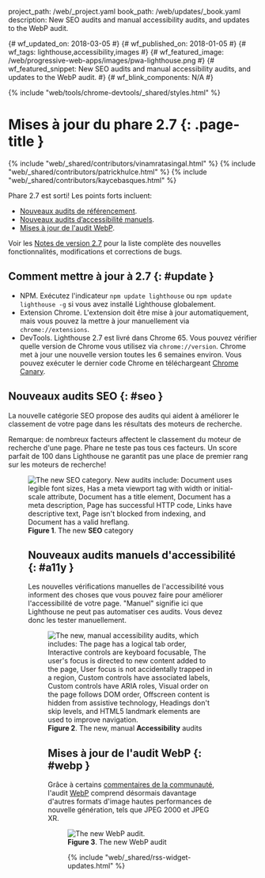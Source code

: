 project_path: /web/_project.yaml
book_path: /web/updates/_book.yaml
description: New SEO audits and manual accessibility audits, and updates to the WebP audit.

{# wf_updated_on: 2018-03-05 #}
{# wf_published_on: 2018-01-05 #}
{# wf_tags: lighthouse,accessibility,images #}
{# wf_featured_image: /web/progressive-web-apps/images/pwa-lighthouse.png #}
{# wf_featured_snippet: New SEO audits and manual accessibility audits, and updates to the WebP audit. #}
{# wf_blink_components: N/A #}

{% include "web/tools/chrome-devtools/_shared/styles.html" %}

# Mises à jour du phare 2.7 {: .page-title }

{% include "web/_shared/contributors/vinamratasingal.html" %}
{% include "web/_shared/contributors/patrickhulce.html" %}
{% include "web/_shared/contributors/kaycebasques.html" %}

[CDT]: /web/tools/lighthouse/#devtools
[Node]: https://github.com/GoogleChrome/lighthouse#using-programmatically
[CLI]: /web/tools/lighthouse/#cli
[CE]: /web/tools/lighthouse/#extension

Phare 2.7 est sorti! Les points forts incluent:

* [Nouveaux audits de référencement](#seo).
* [Nouveaux audits d’accessibilité manuels](#a11y).
* [Mises à jour de l'audit WebP](#webp).

Voir les [Notes de version 2.7][RN] pour la liste complète des nouvelles fonctionnalités, modifications et corrections de bugs.

[RN]: https://github.com/GoogleChrome/lighthouse/releases/tag/v2.7.0

## Comment mettre à jour à 2.7 {: #update }

* NPM. Exécutez l'indicateur `npm update lighthouse` ou `npm update lighthouse -g` si vous avez installé Lighthouse globalement.
* Extension Chrome. L'extension doit être mise à jour automatiquement, mais vous pouvez la mettre à jour manuellement via `chrome://extensions`.
* DevTools. Lighthouse 2.7 est livré dans Chrome 65. Vous pouvez vérifier quelle version de Chrome vous utilisez via `chrome://version`. Chrome met à jour une nouvelle version toutes les 6 semaines environ. Vous pouvez exécuter le dernier code Chrome en téléchargeant [Chrome Canary][Canary].

[Canary]: https://www.google.com/chrome/browser/canary.html

## Nouveaux audits SEO {: #seo }

La nouvelle catégorie SEO propose des audits qui aident à améliorer le classement de votre page dans les résultats des moteurs de recherche.

Remarque: de nombreux facteurs affectent le classement du moteur de recherche d'une page. Phare ne teste pas tous ces facteurs. Un score parfait de 100 dans Lighthouse ne garantit pas une place de premier rang sur les moteurs de recherche!

<figure>   <img src="/web/updates/images/2018/01/seo.png"
       alt="The new SEO category. New audits include: Document uses legible font sizes,
            Has a meta viewport tag with width or initial-scale attribute,
            Document has a title element, Document has a meta description, Page has
            successful HTTP code, Links have descriptive text, Page isn't blocked from indexing,
            and Document has a valid hreflang."/>
  <figcaption>
    <b>Figure 1</b>. The new <b>SEO</b> category
  </figcaption>
</ figure>

## Nouveaux audits manuels d'accessibilité {: #a11y }

Les nouvelles vérifications manuelles de l'accessibilité vous informent des choses que vous pouvez faire pour améliorer l'accessibilité de votre page. "Manuel" signifie ici que Lighthouse ne peut pas automatiser ces audits. Vous devez donc les tester manuellement.

<figure>   <img src="/web/updates/images/2018/01/a11y.png"
       alt="The new, manual accessibility audits, which includes: The page has a logical tab order,
            Interactive controls are keyboard focusable, The user's focus is directed to new
            content added to the page, User focus is not accidentally trapped in a region,
            Custom controls have associated labels, Custom controls have ARIA roles, Visual order
            on the page follows DOM order, Offscreen content is hidden from assistive technology,
            Headings don't skip levels, and HTML5 landmark elements are used to improve
            navigation."/>
  <figcaption>
    <b>Figure 2</b>. The new, manual <b>Accessibility</b> audits
  </figcaption>
</ figure>

## Mises à jour de l'audit WebP {: #webp }

Grâce à certains [commentaires de la communauté][feedback], l'audit [WebP][webp] comprend désormais davantage d'autres formats d'image hautes performances de nouvelle génération, tels que JPEG 2000 et JPEG XR.

[feedback]: https://www.reddit.com/r/webdev/comments/75w7t0/so_exactly_what_do_i_do_google_put_my_css_in_js/doatllq/
[webp]: /web/tools/lighthouse/audits/webp

<figure>   <img src="/web/updates/images/2018/01/webp.png"
       alt="The new WebP audit."/>
  <figcaption>
    <b>Figure 3</b>. The new WebP audit
  </figcaption>
</ figure>

{% include "web/_shared/rss-widget-updates.html" %}
